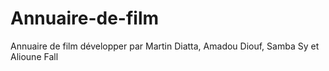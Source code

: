 # Annuaire-de-film
Annuaire de film développer par Martin Diatta, Amadou Diouf, Samba Sy et Alioune Fall
